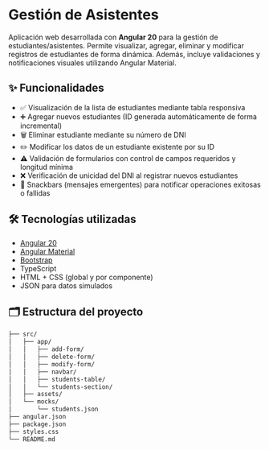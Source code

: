 # Gestión de Asistentes

Aplicación web desarrollada con **Angular 20** para la gestión de estudiantes/asistentes. Permite visualizar, agregar, eliminar y modificar registros de estudiantes de forma dinámica. Además, incluye validaciones y notificaciones visuales utilizando Angular Material.

## ✨ Funcionalidades

- ✅ Visualización de la lista de estudiantes mediante tabla responsiva
- ➕ Agregar nuevos estudiantes (ID generada automáticamente de forma incremental)
- 🗑️ Eliminar estudiante mediante su número de DNI
- ✏️ Modificar los datos de un estudiante existente por su ID
- ⚠️ Validación de formularios con control de campos requeridos y longitud mínima
- ❌ Verificación de unicidad del DNI al registrar nuevos estudiantes
- 🍞 Snackbars (mensajes emergentes) para notificar operaciones exitosas o fallidas

## 🛠️ Tecnologías utilizadas

- [Angular 20](https://angular.io/)
- [Angular Material](https://material.angular.io/)
- [Bootstrap](https://getbootstrap.com/)
- TypeScript
- HTML + CSS (global y por componente)
- JSON para datos simulados

## 🗂️ Estructura del proyecto

```bash
├── src/
│   ├── app/
│   │   ├── add-form/
│   │   ├── delete-form/
│   │   ├── modify-form/
│   │   ├── navbar/
│   │   ├── students-table/
│   │   └── students-section/
│   ├── assets/
│   └── mocks/
│       └── students.json
├── angular.json
├── package.json
├── styles.css
└── README.md